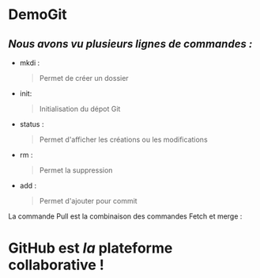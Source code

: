 # DemoGit
##
## *Nous avons vu plusieurs lignes de commandes :*

* mkdi :
   >Permet de créer un dossier
* init:
   >Initialisation du dépot Git
* status :
   >Permet d'afficher les créations ou les modifications
* rm :
   >Permet la suppression
* add :
  > Permet d'ajouter pour commit
  

   
La commande Pull est la combinaison des commandes Fetch et merge :

   GitHub est *la* plateforme collaborative !
   ==========================================
  
